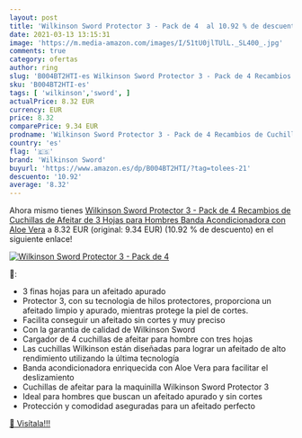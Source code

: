 ```yaml
---
layout: post
title: 'Wilkinson Sword Protector 3 - Pack de 4  al 10.92 % de descuento'
date: 2021-03-13 13:15:31
image: 'https://m.media-amazon.com/images/I/51tU0jlTUlL._SL400_.jpg'
comments: true
category: ofertas
author: ring
slug: 'B004BT2HTI-es Wilkinson Sword Protector 3 - Pack de 4 Recambios de...'
sku: 'B004BT2HTI-es'
tags: [ 'wilkinson','sword', ]
actualPrice: 8.32 EUR
currency: EUR
price: 8.32
comparePrice: 9.34 EUR
prodname: 'Wilkinson Sword Protector 3 - Pack de 4 Recambios de Cuchillas de Afeitar de 3 Hojas para Hombres  Banda Acondicionadora con Aloe Vera'
country: 'es'
flag: '🇪🇸'
brand: 'Wilkinson Sword'
buyurl: 'https://www.amazon.es/dp/B004BT2HTI/?tag=tolees-21'
descuento: '10.92'
average: '8.32'
---
```


Ahora mismo tienes [Wilkinson Sword Protector 3 - Pack de 4 Recambios de Cuchillas de Afeitar de 3 Hojas para Hombres  Banda Acondicionadora con Aloe Vera](https://www.amazon.es/dp/B004BT2HTI/?tag=tolees-21) a 8.32 EUR (original: 9.34 EUR) (10.92 %  de descuento) en el siguiente enlace!

[![Wilkinson Sword Protector 3 - Pack de 4 ](https://m.media-amazon.com/images/I/51tU0jlTUlL._SL400_.jpg)](https://www.amazon.es/dp/B004BT2HTI/?tag=tolees-21)

🔎:

- 3 finas hojas para un afeitado apurado
- Protector 3, con su tecnologia de hilos protectores, proporciona un afeitado limpio y apurado, mientras protege la piel de cortes.
- Facilita conseguir un afeitado sin cortes y muy preciso
- Con la garantia de calidad de Wilkinson Sword
- Cargador de 4 cuchillas de afeitar para hombre con tres hojas
- Las cuchillas Wilkinson están diseñadas para lograr un afeitado de alto rendimiento utilizando la última tecnología
- Banda acondicionadora enriquecida con Aloe Vera para facilitar el deslizamiento
- Cuchillas de afeitar para la maquinilla Wilkinson Sword Protector 3
- Ideal para hombres que buscan un afeitado apurado y sin cortes
- Protección y comodidad aseguradas para un afeitado perfecto

[🛒 Visítala!!!](https://www.amazon.es/dp/B004BT2HTI/?tag=tolees-21)
